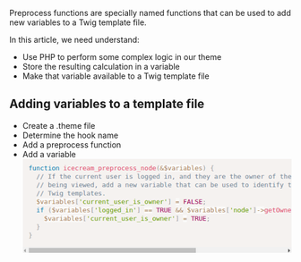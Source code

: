 Preprocess functions are specially named functions that can be used to add new variables to a Twig template file.

In this article, we need understand:

* Use PHP to perform some complex logic in our theme
* Store the resulting calculation in a variable
* Make that variable available to a Twig template file

## Adding variables to a template file

* Create a .theme file
* Determine the hook name
* Add a preprocess function
* Add a variable![](/assets/add_variable_template.png)








